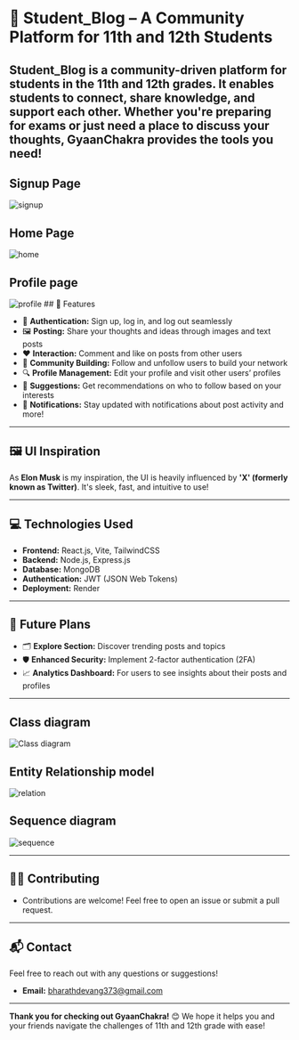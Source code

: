 # 🌌 Student_Blog – A Community Platform for 11th and 12th Students
**Student_Blog** is a community-driven platform for students in the 11th and 12th grades. It enables students to connect, share knowledge, and support each other. Whether you're preparing for exams or just need a place to discuss your thoughts, GyaanChakra provides the tools you need!
---
## Signup Page
<img src="https://github.com/bharathdevang19/Student_blog/blob/main/Screenshot%202025-07-10%20225704.png?raw=true" alt="signup"/>

## Home Page
<img src="https://github.com/bharathdevang19/Student_blog/blob/main/Screenshot%202025-07-10%20225729.png?raw=true" alt="home"/>

## Profile page
<img src="https://github.com/bharathdevang19/Student_blog/blob/main/Screenshot%202025-07-10%20231702.png?raw=true" alt="profile"/>
## 🚀 Features

- 🔐 **Authentication:** Sign up, log in, and log out seamlessly
- 🖼️ **Posting:** Share your thoughts and ideas through images and text posts
- ❤️ **Interaction:** Comment and like on posts from other users
- 👥 **Community Building:** Follow and unfollow users to build your network
- 🔍 **Profile Management:** Edit your profile and visit other users’ profiles
- 🎯 **Suggestions:** Get recommendations on who to follow based on your interests
- 🔔 **Notifications:** Stay updated with notifications about post activity and more!

---

## 🖼️ UI Inspiration

As **Elon Musk** is my inspiration, the UI is heavily influenced by **'X' (formerly known as Twitter)**. It's sleek, fast, and intuitive to use!

---

## 💻 Technologies Used

- **Frontend:** React.js, Vite, TailwindCSS
- **Backend:** Node.js, Express.js
- **Database:** MongoDB
- **Authentication:** JWT (JSON Web Tokens)
- **Deployment:** Render

---

## 🎯 Future Plans

- 🗂️ **Explore Section:** Discover trending posts and topics
- 🛡️ **Enhanced Security:** Implement 2-factor authentication (2FA)
- 📈 **Analytics Dashboard:** For users to see insights about their posts and profiles

---

## Class diagram
<img src="https://github.com/bharathdevang19/Student_blog/blob/main/gyan%20chakra%20flow%20chart%202.png?raw=true" alt="Class diagram"/>

## Entity Relationship model
<img src="https://github.com/bharathdevang19/Student_blog/blob/main/gyan%20chakra%20entity.png?raw=true" alt="relation"/>

## Sequence diagram
<img src="https://github.com/bharathdevang19/Student_blog/blob/main/gyan%20chakra%20seqence.png?raw=true" alt="sequence "/>

---

## 🧑‍💻 Contributing
- Contributions are welcome! Feel free to open an issue or submit a pull request. 
---

## 📬 Contact

Feel free to reach out with any questions or suggestions!

- **Email:** bharathdevang373@gmail.com

---

**Thank you for checking out GyaanChakra!** 😊 We hope it helps you and your friends navigate the challenges of 11th and 12th grade with ease!
